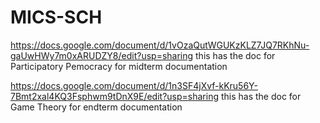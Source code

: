 # MICS-SCH
https://docs.google.com/document/d/1vOzaQutWGUKzKLZ7JQ7RKhNu-gaUwHWy7m0xARUDZY8/edit?usp=sharing
this has the doc for Participatory Pemocracy for midterm documentation


https://docs.google.com/document/d/1n3SF4jXvf-kKru56Y-7Bmt2xal4KQ3Fsphwm9tDnX9E/edit?usp=sharing
this has the doc for Game Theory for endterm documentation
